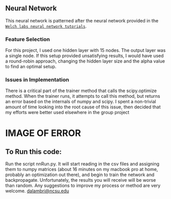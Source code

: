 ## Neural Network

This neural network is patterned after the neural network provided in the [`Welch labs neural network tutorials`](http://www.welchlabs.com/blog/2015/1/16/neural-networks-demystified-part-1-data-and-architecture).  

### Feature Selection
For this project, I used one hidden layer with 15 nodes.  The output layer was a single node.  If this setup provided unsatisfying results, I would have used a round-robin approach, changing the hidden layer size and the alpha value to find an optimal setup.  

### Issues in Implementation
There is a critical part of the trainer method that calls the scipy.optimize method.  When the trainer runs, it attempts to call this method, but returns an error based on the internals of numpy and scipy.  I spent a non-trivial amount of time looking into the root cause of this issue, then decided that my efforts were better used elsewhere in the group project

# IMAGE OF ERROR

## To Run this code:
Run the script nnRun.py.  It will start reading in the csv files and assigning them to numpy matrices (about 16 minutes on my macbook pro at home, probably an optimization out there), and begin to train the network and backpropagate.  Unfortunately, the results you will receive will be worse than random.  Any suggestions to improve my process or method are very welcome.  dalambri@ncsu.edu
